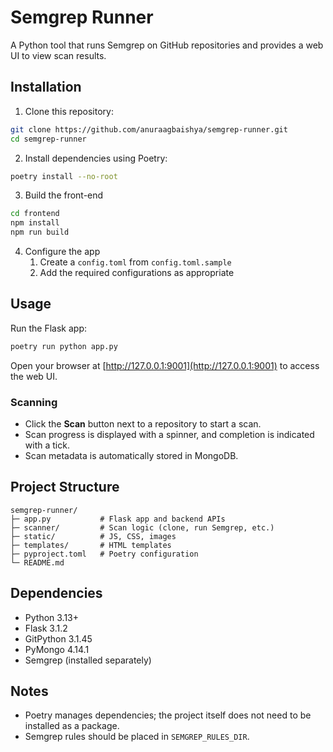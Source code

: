 # Semgrep Runner

A Python tool that runs Semgrep on GitHub repositories and provides a web UI to view scan results.

## Installation

1. Clone this repository:

```bash
git clone https://github.com/anuraagbaishya/semgrep-runner.git
cd semgrep-runner
```

2. Install dependencies using Poetry:

```bash
poetry install --no-root
```

3. Build the front-end
```bash
cd frontend
npm install
npm run build
```

4. Configure the app
    1. Create a `config.toml` from `config.toml.sample`
    2. Add the required configurations as appropriate

## Usage

Run the Flask app:

```bash
poetry run python app.py
```

Open your browser at [http://127.0.0.1:9001](http://127.0.0.1:9001) to access the web UI.

### Scanning

- Click the **Scan** button next to a repository to start a scan.
- Scan progress is displayed with a spinner, and completion is indicated with a tick.
- Scan metadata is automatically stored in MongoDB.

## Project Structure

```
semgrep-runner/
├─ app.py           # Flask app and backend APIs
├─ scanner/         # Scan logic (clone, run Semgrep, etc.)
├─ static/          # JS, CSS, images
├─ templates/       # HTML templates
├─ pyproject.toml   # Poetry configuration
└─ README.md
```

## Dependencies

- Python 3.13+
- Flask 3.1.2
- GitPython 3.1.45
- PyMongo 4.14.1
- Semgrep (installed separately)

## Notes

- Poetry manages dependencies; the project itself does not need to be installed as a package.
- Semgrep rules should be placed in `SEMGREP_RULES_DIR`.
